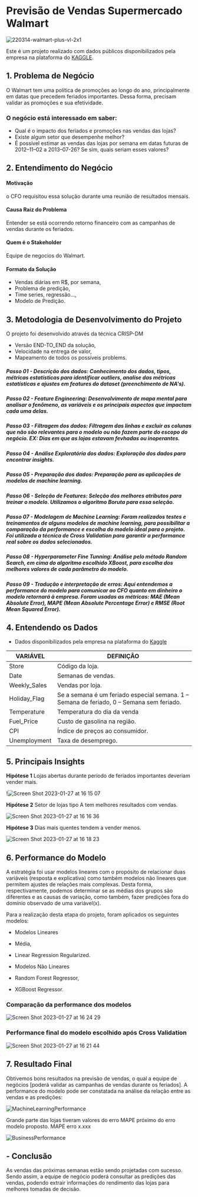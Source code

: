 # Previsão de Vendas Supermercado Walmart
![220314-walmart-plus-vl-2x1](https://user-images.githubusercontent.com/98356094/215175084-f1bfc7ce-a06e-4245-9579-586fbb93827c.jpeg)

Este é um projeto realizado com dados públicos disponibilizados pela empresa na plataforma do [KAGGLE](https://www.kaggle.com/competitions/walmart-retail-case-study2/data).


## 1. Problema de Negócio
O Walmart tem uma política de promoções ao longo do ano, principalmente em datas que precedem feriados importantes.
Dessa forma, precisam validar as promoções e sua efetividade.

### O negócio está interessado em saber:
- Qual é o impacto dos feriados e promoções nas vendas das lojas?
- Existe algum setor que desempenhe melhor?
- É possível estimar as vendas das lojas por semana em datas futuras de 2012–11–02 a 2013–07-26? Se sim, quais seriam esses valores?


## 2. Entendimento do Negócio
#### Motivação
o CFO requisitou essa solução durante uma reunião de resultados mensais.

#### Causa Raiz do Problema
Entender se está ocorrendo retorno financeiro com as campanhas de vendas durante os feriados.

#### Quem é o Stakeholder
Equipe de negocios do Walmart.

#### Formato da Solução
* Vendas diárias em R$, por semana,
* Problema de predição,
* Time series, regressão...,
* Modelo de Predição.
 
 
## 3. Metodologia de Desenvolvimento do Projeto
 O projeto foi desenvolvido através da técnica CRISP-DM
 * Versão END-TO_END da solução,
 * Velocidade na entrega de valor,
 * Mapeamento de todos os possíveis problems.


##### Passo 01 - Descrição dos dados: Conhecimento dos dados, tipos, métricas estatísticas para identificar outliers, analise das métricas estatísticas e ajustes em features do dataset (preenchimento de NA's).


##### Passo 02 - Feature Engineering: Desenvolvimento de mapa mental para analisar o fenômeno, as variáveis e os principais aspectos que impactam cada uma delas. 


##### Passo 03 - Filtragem dos dados: Filtragem das linhas e excluir as colunas que não são relevantes para o modelo ou não fazem parte do escopo do negócio. EX: Dias em que as lojas estavam fevhadas ou inoperantes.


##### Passo 04 - Análise Exploratória dos dados: Exploração dos dados para encontrar insights.


##### Passo 05 - Preparação dos dados: Preparação para as aplicações de modelos de machine learning.


##### Passo 06 - Seleção de Features: Seleção dos melhores atributos para treinar o modelo. Utilizamos o algoritmo Boruta para essa seleção.


##### Passo 07 - Modelagem de Machine Learning: Foram realizados testes e treinamentos de alguns modelos de machine learning, para possibilitar a comparação da performance e escolha do modelo ideal para o projeto. Foi utilizada a técnica de Cross Validation para garantir a performance real sobre os dados selecionados.


##### Passo 08 - Hyperparameter Fine Tunning: Análise pelo método Random Search, em cima do algoritmo escolhido XBoost, para escolha dos melhores valores de cada parâmetro do modelo.


##### Passo 09 - Tradução e interpretação de erros: Aqui entendemos a performance do modelo para comunicar ao CFO quanto em dinheiro o modelo retornará à empresa. Foram usadas as métricas: MAE (Mean Absolute Error), MAPE (Mean Absolute Percentage Error) e RMSE (Root Mean Squared Error).


## 4. Entendendo os Dados
* Dados disponibilizados pela empresa na plataforma do [Kaggle](https://www.kaggle.com/competitions/walmart-retail-case-study2/data) 

| VARIÁVEL  |  DEFINIÇÃO  |
| ------------------- | ------------------- |
|  Store	 |  Código da loja.|
|  Date |  Semanas de vendas.|
|  Weekly_Sales	|Vendas por loja.|
|  Holiday_Flag	|Se a semana é um feriado especial semana. 1 – Semana de feriado, 0 – Semana sem feriado.|
| Temperature |Temperatura do dia da venda|
| Fuel_Price |Custo de gasolina na região.|
| CPI |Índice de preços ao consumidor.|
| Unemployment |Taxa de desemprego.|

## 5. Principais Insights

**Hipótese 1**
Lojas abertas durante período de feriados importantes deveriam vender mais.

!![Screen Shot 2023-01-27 at 16 15 07](https://user-images.githubusercontent.com/98356094/215176452-eb4683b1-b358-4da6-af4a-f582b83a6a4b.png)


**Hipótese 2**
Setor de lojas tipo A tem melhores resultados com vendas.

![Screen Shot 2023-01-27 at 16 16 36](https://user-images.githubusercontent.com/98356094/215176822-5bd7546d-216b-4689-9c67-a4818b651389.png)


**Hipótese 3**
Dias mais quentes tendem a vender menos.

![Screen Shot 2023-01-27 at 16 18 23](https://user-images.githubusercontent.com/98356094/215177561-f5a9ac60-c276-4469-adc6-8d452dedbcdd.png)


## 6. Performance do Modelo

A estratégia foi usar modelos lineares com o propósito de relacionar duas variáveis (resposta e explicativa) como também modelos não lineares que permitem ajustes de relações mais complexas. Desta forma, respectivamente, podemos determinar se as médias dos grupos são diferentes e as causas de variação, como também, fazer predições fora do domínio observado de uma variável(x).

Para a realização desta etapa do projeto, foram aplicados os seguintes modelos:

* Modelos Lineares
* Média,
* Linear Regression Regularized.

* Modelos Não Lineares
* Random Forest Regressor,
* XGBoost Regressor.


### Comparação da performance dos modelos

![Screen Shot 2023-01-27 at 16 24 29](https://user-images.githubusercontent.com/98356094/215179419-1336bb55-0671-4585-85f3-95eec9b1a9ef.png)


### Performance final do modelo escolhido após Cross Validation

![Screen Shot 2023-01-27 at 16 21 44](https://user-images.githubusercontent.com/98356094/215178946-582d9002-9bb0-4545-a428-bdf8d8ca2d82.png)


## 7. Resultado Final
Obtivemos bons resultados na previsão de vendas, o qual a equipe de negócios [poderá validar as campanhas de vendas durante os feriados].
A performance do modelo pode ser constatada na análise da relação entre as vendas e as predições:

![MachineLearningPerformance](https://user-images.githubusercontent.com/98356094/156846108-a02dafa3-2c7b-455e-ad34-3e5b43add4fc.jpg)


Grande parte das lojas tiveram valores do erro MAPE próximo do erro modelo proposto.
MAPE erro x.xxx

![BusinessPerformance](https://user-images.githubusercontent.com/98356094/156846172-c910cded-5774-4323-86f7-9838b7b0804b.jpg)



## - Conclusão
 
As vendas das próximas semanas estão sendo projetadas com sucesso. Sendo assim, a equipe de negócio poderá consultar as predições das vendas, podendo extrair informações do rendimento das lojas para melhores tomadas de decisão.
